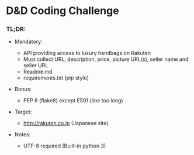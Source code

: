# D&D Coding Challenge

### TL;DR:
* Mandatory:
  * API providing access to luxury handbags on Rakuten
  * Must collect URL, description, price, picture URL(s), seller name and seller URL
  * Readme.md
  * requirements.txt (pip style)

* Bonus:
  * PEP 8 (flake8) except E501 (line too long)

* Target:
  * http://rakuten.co.jp (Japanese site)

* Notes:
  * UTF-8 required (Built-in python 3)
